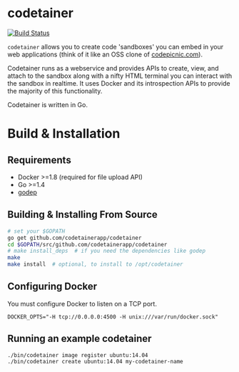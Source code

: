# codetainer

[![Build Status](http://komanda.io:8080/api/badge/github.com/codetainerapp/codetainer/status.svg?branch=master)](http://komanda.io:8080/github.com/codetainerapp/codetainer)

`codetainer` allows you to create code 'sandboxes' you can embed in your 
web applications (think of it like an OSS clone of [codepicnic.com](http://codepicnic.com)).

Codetainer runs as a webservice and provides APIs to create, view, and attach to the 
sandbox along with a nifty HTML terminal you can interact with the sandbox in 
realtime. It uses Docker and its introspection APIs to provide the majority
of this functionality.

Codetainer is written in Go.

# Build & Installation

## Requirements

  * Docker >=1.8 (required for file upload API)
  * Go >=1.4
  * [godep](https://github.com/tools/godep)

## Building & Installing From Source 

```bash
# set your $GOPATH
go get github.com/codetainerapp/codetainer
cd $GOPATH/src/github.com/codetainerapp/codetainer
# make install_deps  # if you need the dependencies like godep
make
make install  # optional, to install to /opt/codetainer
```

## Configuring Docker

You must configure Docker to listen on a TCP port.

```
DOCKER_OPTS="-H tcp://0.0.0.0:4500 -H unix:///var/run/docker.sock"
```

## Running an example codetainer

```
./bin/codetainer image register ubuntu:14.04
./bin/codetainer create ubuntu:14.04 my-codetainer-name
```


